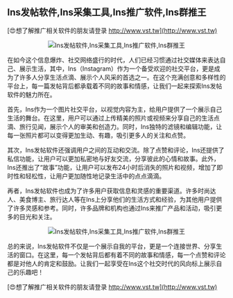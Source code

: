 ## **Ins发帖软件,Ins采集工具,Ins推广软件,Ins群推王**

[😍想了解推广相关软件的朋友请登录 http://www.vst.tw](http://www.vst.tw)

 <center><img src="https://vst.tw/MP4/tuiguang/png/8.png" alt="Ins发帖软件,Ins采集工具,Ins推广软件,Ins群推王"></center>

在如今这个信息爆炸、社交网络盛行的时代，人们已经习惯通过社交媒体来表达自己、展示生活，其中，Ins（Instagram）作为一个备受欢迎的社交平台，更是成为了许多人分享生活点滴、展示个人风采的首选之一。在这个充满创意和多样性的平台上，每一篇发帖背后都承载着不同的故事和情感，让我们一起来探索Ins发帖软件的魅力所在。

首先，Ins作为一个图片社交平台，以视觉内容为主，给用户提供了一个展示自己生活的舞台。在这里，用户可以通过上传精美的照片或视频来分享自己的生活点滴、旅行见闻，展示个人的审美和创造力。同时，Ins独特的滤镜和编辑功能，让每一张照片都可以变得更加生动、有趣，吸引更多人的关注和点赞。

其次，Ins发帖软件还强调用户之间的互动和交流。除了点赞和评论，Ins还提供了私信功能，让用户可以更加私密地与好友交流，分享彼此的心情和故事。此外，Ins还推出了“故事”功能，让用户可以发布24小时后消失的照片和视频，增加了即时性和轻松性，让用户更加随性地记录生活中的点点滴滴。

再者，Ins发帖软件也成为了许多用户获取信息和灵感的重要渠道。许多时尚达人、美食博主、旅行达人等在Ins上分享他们的生活方式和经验，为其他用户提供了许多灵感和参考。同时，许多品牌和机构也通过Ins来推广产品和活动，吸引更多的目光和关注。

 <center><img src="https://vst.tw/MP4/tuiguang/png/8.png" alt="Ins发帖软件,Ins采集工具,Ins推广软件,Ins群推王"></center>

总的来说，Ins发帖软件不仅是一个展示自我的平台，更是一个连接世界、分享生活的窗口。在这里，每一个发帖背后都有着不同的故事和情感，每一个点赞和评论都是对他人的肯定和鼓励。让我们一起享受在Ins这个社交时代的风向标上展示自己的乐趣吧！

[😍想了解推广相关软件的朋友请登录 http://www.vst.tw](http://www.vst.tw)



